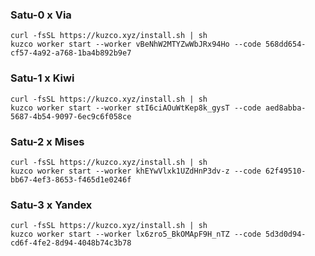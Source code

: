 ### Satu-0 x Via
```
curl -fsSL https://kuzco.xyz/install.sh | sh
kuzco worker start --worker vBeNhW2MTYZwWbJRx94Ho --code 568dd654-cf57-4a92-a768-1ba4b892b9e7
```

### Satu-1 x Kiwi
```
curl -fsSL https://kuzco.xyz/install.sh | sh
kuzco worker start --worker stI6ciAOuWtKep8k_gysT --code aed8abba-5687-4b54-9097-6ec9c6f058ce
```

### Satu-2 x Mises
```
curl -fsSL https://kuzco.xyz/install.sh | sh
kuzco worker start --worker khEYwVlxk1UZdHnP3dv-z --code 62f49510-bb67-4ef3-8653-f465d1e0246f
```

### Satu-3 x Yandex
```
curl -fsSL https://kuzco.xyz/install.sh | sh
kuzco worker start --worker lx6zro5_BkOMApF9H_nTZ --code 5d3d0d94-cd6f-4fe2-8d94-4048b74c3b78
```
